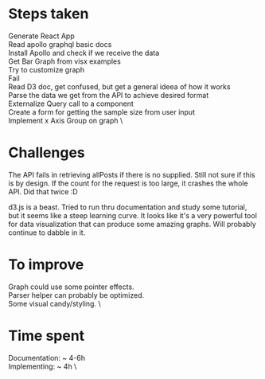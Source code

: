 # Steps taken

Generate React App \
Read apollo graphql basic docs \
Install Apollo and check if we receive the data \
Get Bar Graph from visx examples \
Try to customize graph \
Fail \
Read D3 doc, get confused, but get a general ideea of how it works \
Parse the data we get from the API to achieve desired format \
Externalize Query call to a component \
Create a form for getting the sample size from user input \
Implement x Axis Group on graph \


# Challenges
The API fails in retrieving allPosts if there is no <count> supplied. Still not sure if this is by design.
If the count for the request is too large, it crashes the whole API. Did that twice :D

d3.js is a beast. Tried to run thru documentation and study some tutorial, but it seems like a steep learning curve. It looks like it's a very powerful tool for data visualization that can produce some amazing graphs. Will probably continue to dabble in it.


# To improve

Graph could use some pointer effects. \
Parser helper can probably be optimized. \
Some visual candy/styling. \

# Time spent
Documentation: ~ 4-6h \
Implementing: ~ 4h \
